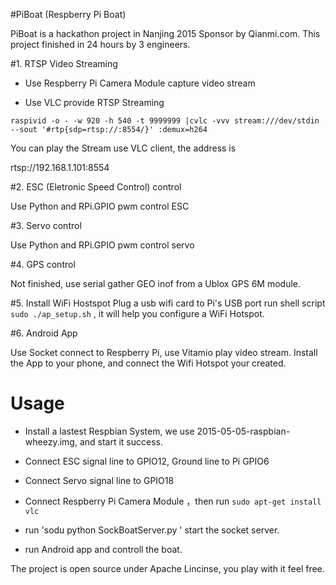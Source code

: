 #PiBoat (Respberry Pi Boat)
 
PiBoat is a hackathon project in Nanjing 2015 Sponsor by Qianmi.com. This project finished in 24 hours by 3 engineers. 


#1. RTSP Video Streaming

* Use Respberry Pi Camera Module capture video stream

* Use VLC provide RTSP Streaming

`raspivid -o - -w 920 -h 540 -t 9999999 |cvlc -vvv stream:///dev/stdin --sout '#rtp{sdp=rtsp://:8554/}' :demux=h264 `

You can play the Stream use VLC client, the address is

rtsp://192.168.1.101:8554


#2. ESC (Eletronic Speed Control) control

Use Python and RPi.GPIO pwm control ESC
 
#3. Servo control  

Use Python and RPi.GPIO pwm control servo

#4. GPS control 

Not finished, use serial gather GEO inof from a Ublox GPS 6M module.


#5. Install WiFi Hostspot
Plug a usb wifi card  to Pi's USB port
run shell script  `sudo ./ap_setup.sh` , it will help you configure a WiFi Hotspot.

#6. Android App

Use Socket connect to Respberry Pi, use Vitamio play video stream.
Install the App to your phone, and connect the Wifi Hotspot your created. 

# Usage

* Install a lastest Respbian System, we use 2015-05-05-raspbian-wheezy.img, and start it success.

* Connect ESC signal line to GPIO12, Ground line to Pi GPIO6
* Connect Servo signal line  to GPIO18
* Connect  Respberry Pi Camera Module  ，then run `sudo apt-get install vlc`

* run 'sodu python SockBoatServer.py ' start the socket server.
* run Android app and controll the boat.

The project is open source under Apache Lincinse, you play with it feel free.



 

  
  
